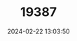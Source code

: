 ---
title: "19387"
category: "Redigobius dewaali"
draft: false
date: 2024-02-22 13:03:50
languages:
  Afrikaans: ["Blokkies Dikkop"]
  English: ["Checked Goby"]
---